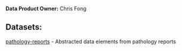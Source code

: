 <b>Data Product Owner:</b> Chris Fong

## Datasets:
[pathology-reports](pathology_reports.md) - Abstracted data elements from pathology reports <br/>
